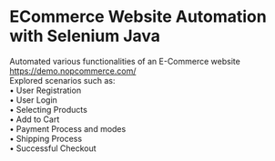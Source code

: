 # ECommerce Website Automation with Selenium Java

Automated various functionalities of an E-Commerce website https://demo.nopcommerce.com/ <br/>
Explored scenarios such as: <br/>
• User Registration <br/>
• User Login <br/>
• Selecting Products <br/>
• Add to Cart <br/>
• Payment Process and modes <br/>
• Shipping Process <br/>
• Successful Checkout <br/>
